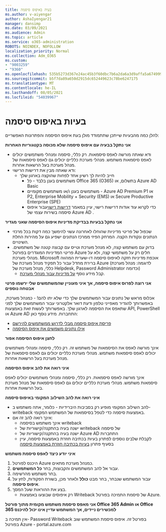 ```yaml
---
title: בעיה באיפוס סיסמה
ms.author: v-aiyengar
author: AshaIyengar21
manager: dansimp
ms.date: 03/09/2021
ms.audience: Admin
ms.topic: article
ms.service: o365-administration
ROBOTS: NOINDEX, NOFOLLOW
localization_priority: Normal
ms.collection: Adm_O365
ms.custom:
- "9003259"
- "9360"
ms.openlocfilehash: 535b5273d367e24ac45b3f60dbc7b6a2da6a3d9affa5a67499989d19a1904768
ms.sourcegitcommit: b5f7da89a650d2915dc652449623c78be6247175
ms.translationtype: MT
ms.contentlocale: he-IL
ms.lasthandoff: 08/05/2021
ms.locfileid: "54039967"
---
```

# <a name="problems-resetting-password"></a>בעיות באיפוס סיסמה

להלן כמה מהבעיות שייתכן שתתמודד מולן בעת איפוס הסיסמה והפתרונות האפשריים:

**אני נתקל בבעיה עם איפוס סיסמה שלא מכוסה בקטגוריות האחרות**

- ודא שאתה מורשה לאפס סיסמאות. רק כללי, סיסמה ומנהלי משתמשים יכולים לאפס סיסמאות משתמש. מנהלי מערכת כלליים יכולים גם לאפס סיסמאות של מנהל מערכת בעל הרשאות אחרות.
- ודא שאתה מבין את דרישות הרישוי:
    - חייב להיות לך רשיון אחד לפחות שהוקצה בארגון שלך
        - משתמשים בענן בלבד - כל Office 365 (O365) בתשלום, או Azure AD Basic
        - משתמשים בענן ו/או משתמשים מקומיים - Azure AD Premium P1 או P2, Enterprise Mobility + Security (EMS) או Secure Productive Enterprise (SPE)
        - כדי לקרוא עוד אודות דרישות רישוי, עיין במאמר [דרישות רישוי](https://docs.microsoft.com/azure/active-directory/active-directory-passwords-licensing?WT.mc_id=Portal-Microsoft_Azure_Support)עבור איפוס סיסמה בשירות עצמי של Azure AD .

**אני נתקל בבעיות בבדיקת מדיניות איפוס הסיסמה שאני מגדיר**

- שכפול של פריטי מדיניות שהוחלו לאחרונה עשוי להימשך כמה דקות בכל מרכזי הנתונים ונקודות הקצה. המרחק הפיזי ממרכז הנתונים ישפיע גם על מהירות החלת השינויים.
- בדוק עם משתמש קצה, לא מנהל מערכת וטייס עם קבוצה קטנה של משתמשים. פריטי המדיניות המוגדרים בפורטל Azure חלים רק על משתמשי קצה, ולא על מנהלי מערכת. Microsoft אוכפת מדיניות חזקה לאיפוס סיסמה דו-שערית המהווה ברירת מחדל עבור כל תפקיד מנהל מערכת של Azure (לדוגמה: מנהל מערכת כללי, מנהל מערכת של Helpdesk, Password Administrator וכדומה)
    - קבל מידע נוסף [על מדיניות עבור מנהלי מערכת](https://docs.microsoft.com/azure/active-directory/active-directory-passwords-policy?WT.mc_id=Portal-Microsoft_Azure_Support#administrator-password-policy-differences).

**אני רוצה לפרוס איפוס סיסמה, אך איני מעוניין שהמשתמשים שלי ירשמו פרטי אבטחה נוספים**

אכלוס מראש של נתונים עבור המשתמשים שלך כדי שלא יתו להם! - כמנהל מערכת, באפשרותך להגדיר מאפייני טלפון ודעת דואר אלקטרוני עבור המשתמשים שלך לפני שתאפס את הסיסמה לארגון שלך. באפשרותך לעשות זאת באמצעות API, PowerShell או Azure AD התחברות. מידע נוסף כאן:
- [פריסת איפוס סיסמה מבלי לדרוש ממשתמשים להירשם](https://docs.microsoft.com/azure/active-directory/active-directory-passwords-policy?WT.mc_id=Portal-Microsoft_Azure_Support#administrator-password-policy-differences)
- [אילו נתונים משמשים את איפוס הסיסמה](https://docs.microsoft.com/azure/active-directory/active-directory-passwords-data?WT.mc_id=Portal-Microsoft_Azure_Support)

**לחצן איפוס הסיסמה אפור**

אינך מורשה לאפס את הסיסמאות של משתמש זה. רק כללי, סיסמה ומנהלי משתמשים יכולים לאפס סיסמאות משתמש. מנהלי מערכת כלליים יכולים גם לאפס סיסמאות של מנהל מערכת בעל הרשאות אחרות.

**איני רואה את להב איפוס הסיסמה**

אינך מורשה לאפס סיסמאות. רק כללי, סיסמה ומנהלי משתמשים יכולים לאפס סיסמאות משתמש. מנהלי מערכת כלליים יכולים גם לאפס סיסמאות של מנהל מערכת בעל הרשאות אחרות.

**איני רואה את להב השילוב המקומי באיפוס סיסמה**

- להב השילוב המקומי מופיע רק בסביבות היברידיות - כלומר, אתה משתמש ב- writeback באמצעות סיסמה כדי לטפל בסיסמאות של המשתמש המקומי.
- אינך רואה להב זה אם:
    - אינך משתמש בסיסמה writeback
    - ישנה בעיה בהתקנה/קישוריות של writeback של סיסמה
    - ישנה בעיה בהתקנה/קישוריות של Azure AD התחברות
    - לקבלת שלבים נוספים לפתרון בעיות בכתיבה חוזרת באמצעות סיסמה, עיין בסעיף פתרון [בעיות בכתיבה חוזרת באמצעות סיסמה](https://docs.microsoft.com/azure/active-directory/active-directory-passwords-data?WT.mc_id=Portal-Microsoft_Azure_Support)

**איני יודע כיצד לאפס סיסמת משתמש**

1. היכנס לפורטל Azure כמנהל מערכת מתאים.
1. עבור אל להב המשתמשים והקבוצות, בחר **כל המשתמשים**.
1. בחר משתמש מהרשימה.
1. עבור המשתמש שנבחר, בחר מבט **כולל** ולאחר מכן, בשורת הפקודות, לחץ על **איפוס סיסמה**.
1. בצע את ההוראות שעל המסך.
    - רק איפוסים שבוצעו באמצעות Writeback של סיסמת התמיכה בפורטל Azure.

**אני מאפס סיסמת משתמש מקומית מתוך פורטל Office 365 Admin או Office 365 למכשירים ניידים, אך המשתמש עדיין אינו יכול להיכנס**

אין תמיכה ב- Password Writeback בפורטל זה. איפוס סיסמת המשתמש שוב בפורטל Azure - portal.azure.com

